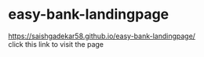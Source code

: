 # easy-bank-landingpage
https://saishgadekar58.github.io/easy-bank-landingpage/  
click this link to visit the page
